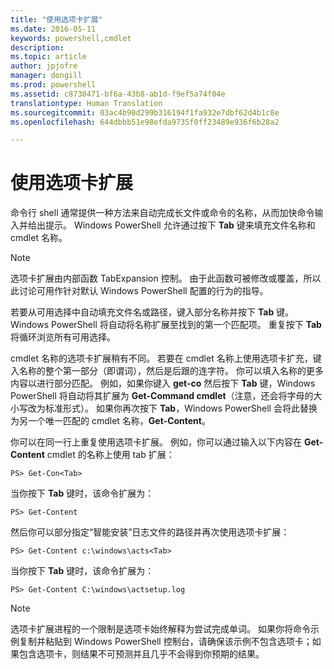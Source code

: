 ```yaml
---
title: "使用选项卡扩展"
ms.date: 2016-05-11
keywords: powershell,cmdlet
description: 
ms.topic: article
author: jpjofre
manager: dongill
ms.prod: powershell
ms.assetid: c8730471-bf6a-43b8-ab1d-f9ef5a74f04e
translationtype: Human Translation
ms.sourcegitcommit: 03ac4b90d299b316194f1fa932e7dbf62d4b1c8e
ms.openlocfilehash: 644dbbb51e98efda9735f0ff23489e936f6b28a2

---
```


# 使用选项卡扩展
命令行 shell 通常提供一种方法来自动完成长文件或命令的名称，从而加快命令输入并给出提示。 Windows PowerShell 允许通过按下 **Tab** 键来填充文件名称和 cmdlet 名称。

> [!NOTE]
> 选项卡扩展由内部函数 TabExpansion 控制。 由于此函数可被修改或覆盖，所以此讨论可用作针对默认 Windows PowerShell 配置的行为的指导。

若要从可用选择中自动填充文件名或路径，键入部分名称并按下 **Tab** 键。 Windows PowerShell 将自动将名称扩展至找到的第一个匹配项。 重复按下 **Tab** 将循环浏览所有可用选择。

cmdlet 名称的选项卡扩展稍有不同。 若要在 cmdlet 名称上使用选项卡扩充，键入名称的整个第一部分（即谓词），然后是后跟的连字符。 你可以填入名称的更多内容以进行部分匹配。 例如，如果你键入 **get\-co** 然后按下 **Tab** 键，Windows PowerShell 将自动将其扩展为 **Get\-Command cmdlet**（注意，还会将字母的大小写改为标准形式）。 如果你再次按下 **Tab**，Windows PowerShell 会将此替换为另一个唯一匹配的 cmdlet 名称，**Get\-Content**。

你可以在同一行上重复使用选项卡扩展。 例如，你可以通过输入以下内容在 **Get\-Content** cmdlet 的名称上使用 tab 扩展：

```
PS> Get-Con<Tab>
```

当你按下 **Tab** 键时，该命令扩展为：

```
PS> Get-Content
```

然后你可以部分指定“智能安装”日志文件的路径并再次使用选项卡扩展：

```
PS> Get-Content c:\windows\acts<Tab>
```

当你按下 **Tab** 键时，该命令扩展为：

```
PS> Get-Content C:\windows\actsetup.log
```

> [!NOTE]
> 选项卡扩展进程的一个限制是选项卡始终解释为尝试完成单词。 如果你将命令示例复制并粘贴到 Windows PowerShell 控制台，请确保该示例不包含选项卡；如果包含选项卡，则结果不可预测并且几乎不会得到你预期的结果。




<!--HONumber=Jun16_HO4-->


